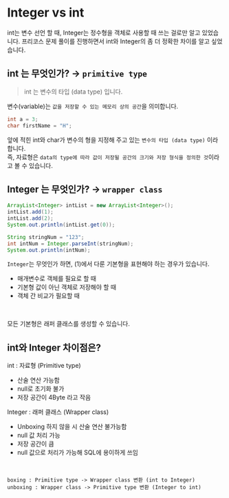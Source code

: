 # Integer vs int
int는 변수 선언 할 때, Integer는 정수형을 객체로 사용할 때 쓰는 걸로만 알고 있었습니다. 프리코스 문제 풀이를 진행하면서 int와 Integer의 좀 더 정확한 차이를 알고 싶었습니다.

## int 는 무엇인가?  &rarr; `primitive type`
> int 는 변수의 타입 (data type) 입니다.

변수(variable)는 `값을 저장할 수 있는 메모리 상의 공간`을 의미합니다.
```c
int a = 3;
char firstName = "H";
```
앞에 적힌 int와 char가 변수의 형을 지정해 주고 있는 `변수의 타입 (data type)` 이라 합니다. <br>
즉, 자료형은 `data의 type에 따라 값이 저장될 공간의 크기와 저장 형식을 정의한 것`이라고 볼 수 있습니다.
<br>

## Integer 는 무엇인가? &rarr; `wrapper class`
```java
ArrayList<Integer> intList = new ArrayList<Integer>();
intList.add(1);
intList.add(2);
System.out.println(intList.get(0));
```
```java
String stringNum = "123";
int intNum = Integer.parseInt(stringNum);
System.out.println(intNum);
```

`Integer`는 무엇인가 하면, (1)에서 다룬 기본형을 표현해야 하는 경우가 있습니다.
* 매개변수로 객체를 필요로 할 때
* 기본형 값이 아닌 객체로 저장해야 할 때
* 객체 간 비교가 필요할 때
<br>

모든 기본형은 래퍼 클래스를 생성할 수 있습니다.

## int와 Integer 차이점은?

int : 자료형 (Primitive type)
* 산술 연산 가능함
* null로 초기화 불가
* 저장 공간이 4Byte 라고 작음

Integer : 래퍼 클래스 (Wrapper class)
* Unboxing 하지 않을 시 산술 연산 불가능함
* null 값 처리 가능
* 저장 공간이 큼
* null 값으로 처리가 가능해 SQL에 용이하게 쓰임

<br>

```
boxing : Primitive type -> Wrapper class 변환 (int to Integer)
unboxing : Wrapper class -> Primitive type 변환 (Integer to int)
```

